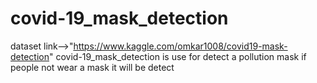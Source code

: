 # covid-19_mask_detection
dataset link-->"https://www.kaggle.com/omkar1008/covid19-mask-detection"
covid-19_mask_detection is use for detect a pollution mask if people not wear a mask it will be detect
